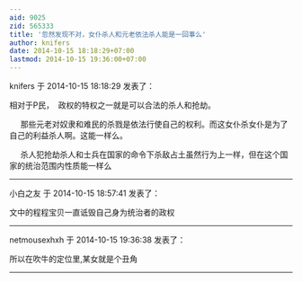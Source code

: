 ```yaml
---
aid: 9025
zid: 565333
title: '忽然发现不对，女仆杀人和元老依法杀人能是一回事么'
author: knifers
date: 2014-10-15 18:18:29+07:00
lastmod: 2014-10-15 19:36:00+07:00
---
```


knifers 于 2014-10-15 18:18:29 发表了：

相对于P民，  政权的特权之一就是可以合法的杀人和抢劫。

     那些元老对奴隶和难民的杀戮是依法行使自己的权利。而这女仆杀女仆是为了自己的利益杀人啊。这能一样么。

     杀人犯抢劫杀人和士兵在国家的命令下杀敌占土虽然行为上一样，但在这个国家的统治范围内性质能一样么

---------

小白之友 于 2014-10-15 18:57:41 发表了：

文中的程程宝贝一直诋毁自己身为统治者的政权

---------

netmousexhxh 于 2014-10-15 19:36:38 发表了：

所以在吹牛的定位里,某女就是个丑角

---------

